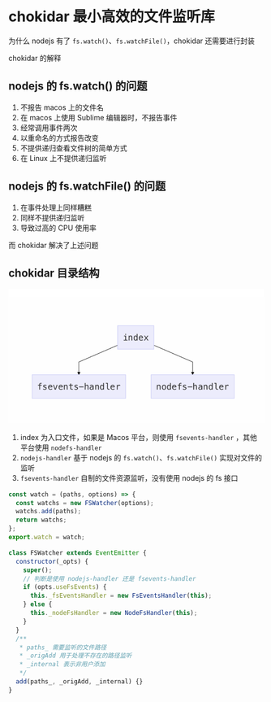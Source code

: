 # chokidar 最小高效的文件监听库

为什么 nodejs 有了 `fs.watch()`、`fs.watchFile()`，chokidar 还需要进行封装

chokidar 的解释

## nodejs 的 fs.watch() 的问题

1. 不报告 macos 上的文件名
2. 在 macos 上使用 Sublime 编辑器时，不报告事件
3. 经常调用事件两次
4. 以重命名的方式报告改变
5. 不提供递归查看文件树的简单方式
6. 在 Linux 上不提供递归监听

## nodejs 的 fs.watchFile() 的问题

1. 在事件处理上同样糟糕
2. 同样不提供递归监听
3. 导致过高的 CPU 使用率

而 chokidar 解决了上述问题

## chokidar 目录结构

![chokidar 目录结构](../images/webpack/chokidar/chokidar-structure.png)

1. index 为入口文件，如果是 Macos 平台，则使用 `fsevents-handler` ，其他平台使用 `nodefs-handler`
2. `nodejs-handler` 基于 nodejs 的 `fs.watch()`、`fs.watchFile()` 实现对文件的监听
3. `fsevents-handler` 自制的文件资源监听，没有使用 nodejs 的 fs 接口

```js
const watch = (paths, options) => {
  const watchs = new FSWatcher(options);
  watchs.add(paths);
  return watchs;
};
export.watch = watch;
```

```js
class FSWatcher extends EventEmitter {
  constructor(_opts) {
    super();
    // 判断是使用 nodejs-handler 还是 fsevents-handler
    if (opts.useFsEvents) {
      this._fsEventsHandler = new FsEventsHandler(this);
    } else {
      this._nodeFsHandler = new NodeFsHandler(this);
    }
  }
  /**
   * paths_ 需要监听的文件路径
   * _origAdd 用于处理不存在的路径监听
   * _internal 表示非用户添加
   */
  add(paths_, _origAdd, _internal) {}
}
```
